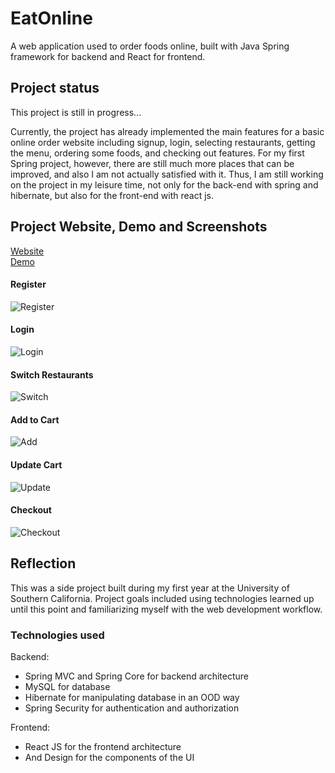 # EatOnline

A web application used to order foods online, built with Java Spring framework for backend and React for frontend.

## Project status
This project is still in progress...  

Currently, the project has already implemented the main features for a basic online order website including signup, login, selecting restaurants, getting the menu, ordering some foods, and checking out features. For my first Spring project, however, there are still much more places that can be improved, and also I am not actually satisfied with it. Thus, I am still working on the project in my leisure time, not only for the back-end with spring and hibernate, but also for the front-end with react js. 

## Project Website, Demo and Screenshots
[Website](http://54.241.52.143)  
[Demo](https://storage.googleapis.com/chenbo-around-123456/demo.gif) 
#### Register
![Register](https://user-images.githubusercontent.com/74288362/177913199-51e61ab9-3f18-4cf6-9671-41560374ccc1.png)
#### Login
![Login](https://user-images.githubusercontent.com/74288362/177913195-18b7efa5-b0ee-48d3-9908-7b13193c0f27.png)
#### Switch Restaurants
![Switch](https://user-images.githubusercontent.com/74288362/177913198-86d10fb8-1ce8-4aaa-a0af-3bc7df50e9d6.png)
#### Add to Cart
![Add](https://user-images.githubusercontent.com/74288362/177913196-ca235fe2-edc2-4fa9-a103-fe52a0951864.png)
#### Update Cart
![Update](https://user-images.githubusercontent.com/74288362/179116903-aec7dfb6-7d29-43ce-b942-c88131a0d907.png)
#### Checkout
![Checkout](https://user-images.githubusercontent.com/74288362/179116906-896cb384-ead9-4ae9-a9dc-f8d329330f74.png)

## Reflection 

This was a side project built during my first year at the University of Southern California. Project goals included using technologies learned up until this point and familiarizing myself with the web development workflow.  
   
### Technologies used
Backend:
* Spring MVC and Spring Core for backend architecture  
* MySQL for database  
* Hibernate for manipulating database in an OOD way  
* Spring Security for authentication and authorization

Frontend:
* React JS for the frontend architecture
* And Design for the components of the UI
